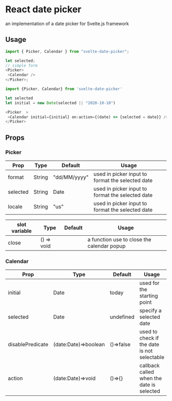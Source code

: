 # React date picker

an implementation of a date picker for Svelte.js framework

## Usage

```js
import { Picker, Calendar } from "svelte-date-picker";

let selected;
// simple form
<Picker>
 <Calendar />
</Picker>;
```

```js
import {Picker, Calendar} from 'svelte-date-picker'

let selected
let initial = new Date(selected || "2020-10-10")

<Picker  >
 <Calendar initial={initial} on:action={(date) => {selected = date}} />
</Picker>

```

## Props

### Picker

| Prop     | Type   | Default      | Usage                                            |
| -------- | ------ | ------------ | ------------------------------------------------ |
| format   | String | "dd/MM/yyyy" | used in picker input to format the selected date |
| selected | String | Date         | used in picker input to format the selected date |
| locale   | String | "us"         | used in picker input to format the selected date |

| slot variable | Type       | Default | Usage                                      |
| ------------- | ---------- | ------- | ------------------------------------------ |
| close         | () => void |         | a function use to close the calendar popup |

### Calendar

| Prop             | Type                 | Default   | Usage                                       |
| ---------------- | -------------------- | --------- | ------------------------------------------- |
| initial          | Date                 | today     | used for the starting point                 |
| selected         | Date                 | undefined | specify a selected date                     |
| disablePredicate | (date:Date)=>boolean | ()=>false | used to check if the date is not selectable |
| action           | (date:Date)=>void    | ()=>{}    | callback called when the date is selected   |
